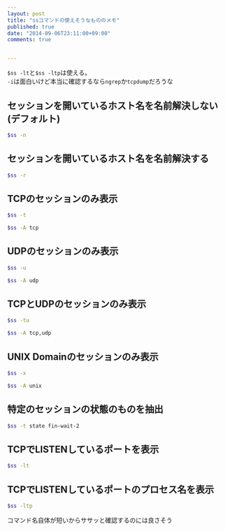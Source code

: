 ```yaml
---
layout: post
title: "ssコマンドの使えそうなもののメモ"
published: true
date: "2014-09-06T23:11:00+09:00"
comments: true


---
```


`$ss -lt`と`$ss -ltp`は使える。  
`-i`は面白いけど本当に確認するなら`ngrep`か`tcpdump`だろうな


## セッションを開いているホスト名を名前解決しない(デフォルト)

```bash
$ss -n
```

## セッションを開いているホスト名を名前解決する

```bash
$ss -r
```

## TCPのセッションのみ表示

```bash
$ss -t
```

```bash
$ss -A tcp
```


## UDPのセッションのみ表示

```bash
$ss -u
```

```bash
$ss -A udp
```

## TCPとUDPのセッションのみ表示


```bash
$ss -tu
```

```bash
$ss -A tcp,udp
```

## UNIX Domainのセッションのみ表示


```bash
$ss -x
```

```bash
$ss -A unix
```

## 特定のセッションの状態のものを抽出


```bash
$ss -t state fin-wait-2
```

## TCPでLISTENしているポートを表示

```bash
$ss -lt
```

## TCPでLISTENしているポートのプロセス名を表示

```bash
$ss -ltp
```

コマンド名自体が短いからササッと確認するのには良さそう
